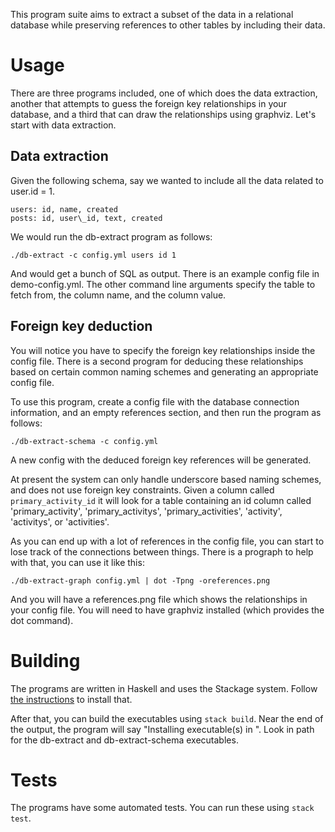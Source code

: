 This program suite aims to extract a subset of the data in a relational database while preserving references to other tables by including their data.

# Usage

There are three programs included, one of which does the data extraction, another that attempts to guess the foreign key relationships in your database, and a third that can draw the relationships using graphviz. Let's start with data extraction.

## Data extraction

Given the following schema, say we wanted to include all the data related to user.id = 1.

    users: id, name, created
    posts: id, user\_id, text, created

We would run the db-extract program as follows:

    ./db-extract -c config.yml users id 1

And would get a bunch of SQL as output. There is an example config file in demo-config.yml. The other command line arguments specify the table to fetch from, the column name, and the column value.

## Foreign key deduction

You will notice you have to specify the foreign key relationships inside the config file. There is a second program for deducing these relationships based on certain common naming schemes and generating an appropriate config file.

To use this program, create a config file with the database connection information, and an empty references section, and then run the program as follows:

    ./db-extract-schema -c config.yml

A new config with the deduced foreign key references will be generated.

At present the system can only handle underscore based naming schemes, and does not use foreign key constraints. Given a column called `primary_activity_id` it will look for a table containing an id column called 'primary\_activity', 'primary\_activitys', 'primary\_activities', 'activity', 'activitys', or 'activities'.

As you can end up with a lot of references in the config file, you can start to lose track of the connections between things. There is a prograph to help with that, you can use it like this:

    ./db-extract-graph config.yml | dot -Tpng -oreferences.png

And you will have a references.png file which shows the relationships in your config file. You will need to have graphviz installed (which provides the dot command).

# Building

The programs are written in Haskell and uses the Stackage system. Follow [the instructions](https://github.com/commercialhaskell/stack#how-to-install) to install that.

After that, you can build the executables using `stack build`. Near the end of the output, the program will say "Installing executable(s) in <path>". Look in path for the db-extract and db-extract-schema executables.

# Tests

The programs have some automated tests. You can run these using `stack test`.
